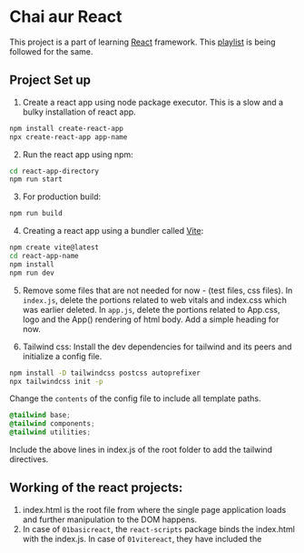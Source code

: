 # Chai aur React
This project is a part of learning [React](https://react.dev/) framework. This [playlist](https://www.youtube.com/playlist?list=PLu71SKxNbfoDqgPchmvIsL4hTnJIrtige) is being followed for the same.

## Project Set up
1. Create a react app using node package executor. This is a slow and a bulky installation of react app.
```sh
npm install create-react-app
npx create-react-app app-name
```
2. Run the react app using npm:
```sh
cd react-app-directory
npm run start
```
3. For production build:
```sh
npm run build
```
4. Creating a react app using a bundler called [Vite](https://vitejs.dev/guide/):
```sh
npm create vite@latest
cd react-app-name
npm install
npm run dev
```
5. Remove some files that are not needed for now - (test files, css files).
In `index.js`, delete the portions related to web vitals and index.css which was earlier deleted.
In `app.js`, delete the portions related to App.css, logo and the App() rendering of html body. Add a simple heading for now.

6. Tailwind css:
Install the dev dependencies for tailwind and its peers and initialize a config file.
```sh
npm install -D tailwindcss postcss autoprefixer
npx tailwindcss init -p
```
Change the `contents` of the config file to include all template paths.
```css
@tailwind base;
@tailwind components;
@tailwind utilities;
```
Include the above lines in index.js of the root folder to add the tailwind directives.

## Working of the react projects:
1. index.html is the root file from where the single page application loads and further manipulation to the DOM happens.
2. In case of `01basicreact`, the `react-scripts` package binds the index.html with the index.js. In case of `01vitereact`, they have included the <script> tag in the index.html which would bind it to main.jsx file which would be an entry point for the single page application.
3. ReactDOM creates a virtual DOM which React can use and selectively manipulate the DOMs that need to be updated.
4. In vite project, there are some conventions that need to be followed, such as the exported module having an uppercase as the starting letter and the corresponding html also starting with an uppercase. Another convention is about the extension. It is by default configured to recognize only jsx files.
5. Use `<> </>` to wrap the html body returned from the jsx script in case multiple elements are included in the body.
6. If `npm run build/start` is not recognizing `react-scripts`, do `npm install` and it will fix the missing links that were already mentioned in the package.json but due to some reason went unrecognized.
7. `React fibre`: An optimized algorithm by react to maintain the virtual DOM through reconciliation of the difference between the two DOMs (trees).
8. `useCallback()` will return a memoized version of the callback that only changes if one of the inputs has changed.
9. `useRef()` returns a mutable ref object whose .current property is initialized to the passed argument (initialValue). The returned object will persist for the full lifetime of the component.
10. `useEffect()` accepts a function that contains imperative, possibly effectful code.

## Projects
- `01basicreact`: getting minimal react js app created using create-react-app, running in development environment.
- `01vitereact`: getting minimal react js app created using vite bundler, running in development environment.
- `02counter`: A simple react app to update counter to understand the concept of hooks which react uses to update the DOM (created using vite bundler). `useState` is a library that helps in doing this task.
- `03tailwindprops`: A simple react app to understand tailwind and props.
- `04bgChanger`: A simple react app to change background color of the web page.
- `05passwordGenerator`: A simple react app to generate password to understand useEffect, useRef, and useCallback concepts.